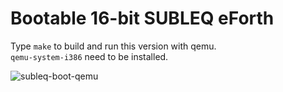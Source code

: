 # Bootable 16-bit SUBLEQ eForth

Type `make` to build and run this version with qemu.  
`qemu-system-i386` need to be installed.

![subleq-boot-qemu](https://github.com/pbrochard/subleq/assets/89560/19835b8a-ec39-4dec-a59e-d554c0f656d6)
